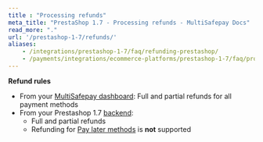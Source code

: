 ```yaml
---
title : "Processing refunds"
meta_title: "PrestaShop 1.7 - Processing refunds - MultiSafepay Docs"
read_more: "."
url: '/prestashop-1-7/refunds/'
aliases: 
    - /integrations/prestashop-1-7/faq/refunding-prestashop/
    - /payments/integrations/ecommerce-platforms/prestashop-1-7/faq/processing-refunds/
---
```

**Refund rules**  

- From your [MultiSafepay dashboard](/refunds/full-partial/): Full and partial refunds for all payment methods 
- From your Prestashop 1.7 [backend](/glossaries/multisafepay-glossary/#backend):  
    - Full and partial refunds 
    - Refunding for [Pay later methods](/payment-methods/pay-later/) is **not** supported